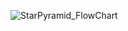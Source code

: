 ![StarPyramid_FlowChart](https://user-images.githubusercontent.com/90036785/178889524-bafec9ee-57ac-4f48-a23c-014340d4c505.png)
